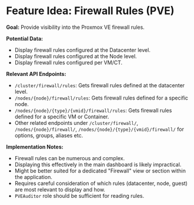 # Feature Idea: Firewall Rules (PVE)

**Goal:** Provide visibility into the Proxmox VE firewall rules.

**Potential Data:**

*   Display firewall rules configured at the Datacenter level.
*   Display firewall rules configured at the Node level.
*   Display firewall rules configured per VM/CT.

**Relevant API Endpoints:**

*   `/cluster/firewall/rules`: Gets firewall rules defined at the datacenter level.
*   `/nodes/{node}/firewall/rules`: Gets firewall rules defined for a specific node.
*   `/nodes/{node}/{type}/{vmid}/firewall/rules`: Gets firewall rules defined for a specific VM or Container.
*   Other related endpoints under `/cluster/firewall/`, `/nodes/{node}/firewall/`, `/nodes/{node}/{type}/{vmid}/firewall/` for options, groups, aliases etc.

**Implementation Notes:**

*   Firewall rules can be numerous and complex.
*   Displaying this effectively in the main dashboard is likely impractical.
*   Might be better suited for a dedicated "Firewall" view or section within the application.
*   Requires careful consideration of which rules (datacenter, node, guest) are most relevant to display and how.
*   `PVEAuditor` role should be sufficient for reading rules. 